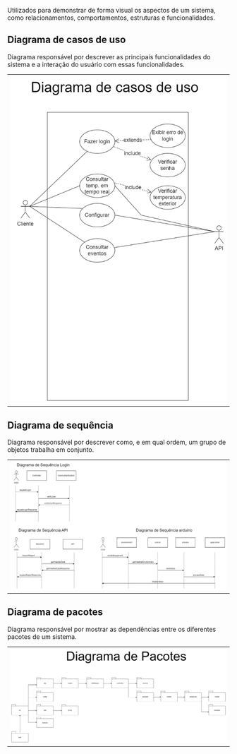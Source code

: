 Utilizados para demonstrar de forma visual os aspectos de um sistema, como relacionamentos, comportamentos, estruturas e funcionalidades.

## Diagrama de casos de uso

Diagrama responsável por descrever as principais funcionalidades do sistema e a interação do usuário com essas funcionalidades.

<table>
<tr>
<td><img src="https://github.com/MateusVS/PI-4-DSM-Fatec-Araras/blob/main/docs/diagramas/diagrama_casos_de_uso.png" alt="Diagrama de casos de uso" style="height: 70%; width:100%;"/></td>
</tr>
</table>

## Diagrama de sequência

Diagrama responsável por descrever como, e em qual ordem, um grupo de objetos trabalha em conjunto.

<table>
<tr>
<td><img src="https://github.com/MateusVS/PI-4-DSM-Fatec-Araras/blob/main/docs/diagramas/diagrama_sequencia.drawio.png" alt="Diagrama de sequencia" style="height: 70%; width:100%;"/></td>
</tr>
</table>

## Diagrama de pacotes

Diagrama responsável por mostrar as dependências entre os diferentes pacotes de um sistema.

<table>
<tr>
<td><img src="https://github.com/MateusVS/PI-4-DSM-Fatec-Araras/blob/main/docs/diagramas/diagrama_pacotes.drawio.png" alt="Diagrama de pacotes" style="height: 70%; width:100%;"/></td>
</tr>
</table>
